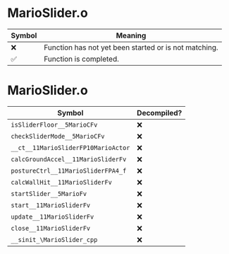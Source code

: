 # MarioSlider.o
| Symbol | Meaning 
| ------------- | ------------- 
| :x: | Function has not yet been started or is not matching. 
| :white_check_mark: | Function is completed. 


# MarioSlider.o
| Symbol | Decompiled? |
| ------------- | ------------- |
| `isSliderFloor__5MarioCFv` | :x: |
| `checkSliderMode__5MarioCFv` | :x: |
| `__ct__11MarioSliderFP10MarioActor` | :x: |
| `calcGroundAccel__11MarioSliderFv` | :x: |
| `postureCtrl__11MarioSliderFPA4_f` | :x: |
| `calcWallHit__11MarioSliderFv` | :x: |
| `startSlider__5MarioFv` | :x: |
| `start__11MarioSliderFv` | :x: |
| `update__11MarioSliderFv` | :x: |
| `close__11MarioSliderFv` | :x: |
| `__sinit_\MarioSlider_cpp` | :x: |
